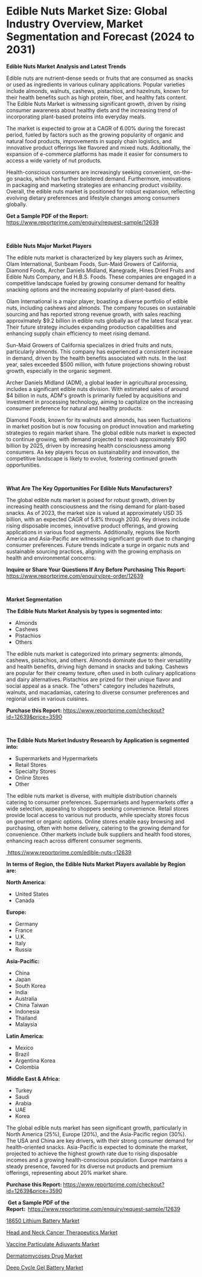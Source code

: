 <p><h1>Edible Nuts Market Size: Global Industry Overview, Market Segmentation and Forecast (2024 to 2031)</h1></p><p><strong>Edible Nuts Market Analysis and Latest Trends</strong></p>
<p><p>Edible nuts are nutrient-dense seeds or fruits that are consumed as snacks or used as ingredients in various culinary applications. Popular varieties include almonds, walnuts, cashews, pistachios, and hazelnuts, known for their health benefits such as high protein, fiber, and healthy fats content. The Edible Nuts Market is witnessing significant growth, driven by rising consumer awareness about healthy diets and the increasing trend of incorporating plant-based proteins into everyday meals.</p><p>The market is expected to grow at a CAGR of 6.00% during the forecast period, fueled by factors such as the growing popularity of organic and natural food products, improvements in supply chain logistics, and innovative product offerings like flavored and mixed nuts. Additionally, the expansion of e-commerce platforms has made it easier for consumers to access a wide variety of nut products. </p><p>Health-conscious consumers are increasingly seeking convenient, on-the-go snacks, which has further bolstered demand. Furthermore, innovations in packaging and marketing strategies are enhancing product visibility. Overall, the edible nuts market is positioned for robust expansion, reflecting evolving dietary preferences and lifestyle changes among consumers globally.</p></p>
<p><strong>Get a Sample PDF of the Report:&nbsp;</strong> <a href="https://www.reportprime.com/enquiry/request-sample/12639?utm_campaign=1144&utm_medium=2&utm_source=Github&utm_content=ia&utm_term=27112024&utm_id=edible-nuts">https://www.reportprime.com/enquiry/request-sample/12639</a></p>
<p>&nbsp;</p>
<p><strong>Edible Nuts Major Market Players</strong></p>
<p><p>The edible nuts market is characterized by key players such as Arimex, Olam International, Sunbeam Foods, Sun-Maid Growers of California, Diamond Foods, Archer Daniels Midland, Kanegrade, Hines Dried Fruits and Edible Nuts Company, and H.B.S. Foods. These companies are engaged in a competitive landscape fueled by growing consumer demand for healthy snacking options and the increasing popularity of plant-based diets.</p><p>Olam International is a major player, boasting a diverse portfolio of edible nuts, including cashews and almonds. The company focuses on sustainable sourcing and has reported strong revenue growth, with sales reaching approximately $9.2 billion in edible nuts globally as of the latest fiscal year. Their future strategy includes expanding production capabilities and enhancing supply chain efficiency to meet rising demand.</p><p>Sun-Maid Growers of California specializes in dried fruits and nuts, particularly almonds. This company has experienced a consistent increase in demand, driven by the health benefits associated with nuts. In the last year, sales exceeded $500 million, with future projections showing robust growth, especially in the organic segment.</p><p>Archer Daniels Midland (ADM), a global leader in agricultural processing, includes a significant edible nuts division. With estimated sales of around $4 billion in nuts, ADM's growth is primarily fueled by acquisitions and investment in processing technology, aiming to capitalize on the increasing consumer preference for natural and healthy products.</p><p>Diamond Foods, known for its walnuts and almonds, has seen fluctuations in market position but is now focusing on product innovation and marketing strategies to regain market share. The global edible nuts market is expected to continue growing, with demand projected to reach approximately $90 billion by 2025, driven by increasing health consciousness among consumers. As key players focus on sustainability and innovation, the competitive landscape is likely to evolve, fostering continued growth opportunities.</p></p>
<p>&nbsp;</p>
<p><strong>What Are The Key Opportunities For Edible Nuts Manufacturers?</strong></p>
<p><p>The global edible nuts market is poised for robust growth, driven by increasing health consciousness and the rising demand for plant-based snacks. As of 2023, the market size is valued at approximately USD 35 billion, with an expected CAGR of 5.8% through 2030. Key drivers include rising disposable incomes, innovative product offerings, and growing applications in various food segments. Additionally, regions like North America and Asia-Pacific are witnessing significant growth due to changing consumer preferences. Future trends indicate a surge in organic nuts and sustainable sourcing practices, aligning with the growing emphasis on health and environmental concerns.</p></p>
<p><strong>Inquire or Share Your Questions If Any Before Purchasing This Report:</strong> <a href="https://www.reportprime.com/enquiry/pre-order/12639?utm_campaign=1144&utm_medium=2&utm_source=Github&utm_content=ia&utm_term=27112024&utm_id=edible-nuts">https://www.reportprime.com/enquiry/pre-order/12639</a></p>
<p>&nbsp;</p>
<p><strong>Market Segmentation</strong></p>
<p><strong>The Edible Nuts Market Analysis by types is segmented into:</strong></p>
<p><ul><li>Almonds</li><li>Cashews</li><li>Pistachios</li><li>Others</li></ul></p>
<p><p>The edible nuts market is categorized into primary segments: almonds, cashews, pistachios, and others. Almonds dominate due to their versatility and health benefits, driving high demand in snacks and baking. Cashews are popular for their creamy texture, often used in both culinary applications and dairy alternatives. Pistachios are prized for their unique flavor and social appeal as a snack. The "others" category includes hazelnuts, walnuts, and macadamias, catering to diverse consumer preferences and regional uses in various cuisines.</p></p>
<p><strong>Purchase this Report:&nbsp;</strong><a href="https://www.reportprime.com/checkout?id=12639&price=3590&utm_campaign=1144&utm_medium=2&utm_source=Github&utm_content=ia&utm_term=27112024&utm_id=edible-nuts">https://www.reportprime.com/checkout?id=12639&price=3590</a></p>
<p>&nbsp;</p>
<p><strong>The Edible Nuts Market Industry Research by Application is segmented into:</strong></p>
<p><ul><li>Supermarkets and Hypermarkets</li><li>Retail Stores</li><li>Specialty Stores</li><li>Online Stores</li><li>Other</li></ul></p>
<p><p>The edible nuts market is diverse, with multiple distribution channels catering to consumer preferences. Supermarkets and hypermarkets offer a wide selection, appealing to shoppers seeking convenience. Retail stores provide local access to various nut products, while specialty stores focus on gourmet or organic options. Online stores enable easy browsing and purchasing, often with home delivery, catering to the growing demand for convenience. Other markets include bulk suppliers and health food stores, enhancing reach across different consumer segments.</p></p>
<p><a href="https://www.reportprime.com/edible-nuts-r12639?utm_campaign=1144&utm_medium=2&utm_source=Github&utm_content=ia&utm_term=27112024&utm_id=edible-nuts">&nbsp;https://www.reportprime.com/edible-nuts-r12639</a></p>
<p><strong>In terms of Region, the Edible Nuts Market Players available by Region are:</strong></p>
<p>
    <p> <strong> North America: </strong>
        <ul>
            <li>United States</li>
            <li>Canada</li>
        </ul>
        </p> 
    <p> <strong> Europe: </strong>
        <ul>
            <li>Germany</li>
            <li>France</li>
            <li>U.K.</li>
            <li>Italy</li>
            <li>Russia</li>
        </ul>
        </p> 
    <p> <strong> Asia-Pacific: </strong>
        <ul>
            <li>China</li>
            <li>Japan</li>
            <li>South Korea</li>
            <li>India</li>
            <li>Australia</li>
            <li>China Taiwan</li>
            <li>Indonesia</li>
            <li>Thailand</li>
            <li>Malaysia</li>
        </ul>
        </p> 
    <p> <strong> Latin America: </strong>
        <ul>
            <li>Mexico</li>
            <li>Brazil</li>
            <li>Argentina Korea</li>
            <li>Colombia</li>
        </ul>
        </p> 
    <p> <strong> Middle East & Africa: </strong>
        <ul>
            <li>Turkey</li>
            <li>Saudi</li>
            <li>Arabia</li>
            <li>UAE</li>
            <li>Korea</li>
        </ul>
    </p>
    </p>
<p><p>The global edible nuts market has seen significant growth, particularly in North America (25%), Europe (20%), and the Asia-Pacific region (30%). The USA and China are key drivers, with their strong consumer demand for health-oriented snacks. Asia-Pacific is expected to dominate the market, projected to achieve the highest growth rate due to rising disposable incomes and a growing health-conscious population. Europe maintains a steady presence, favored for its diverse nut products and premium offerings, representing about 20% market share.</p></p>
<p><strong>Purchase this Report: </strong><a href="https://www.reportprime.com/checkout?id=12639&price=3590&utm_campaign=1144&utm_medium=2&utm_source=Github&utm_content=ia&utm_term=27112024&utm_id=edible-nuts">https://www.reportprime.com/checkout?id=12639&price=3590</a></p>
<p>&nbsp;<strong>Get a Sample PDF of the Report:&nbsp;&nbsp;</strong><a href="https://www.reportprime.com/enquiry/request-sample/12639?utm_campaign=1144&utm_medium=2&utm_source=Github&utm_content=ia&utm_term=27112024&utm_id=edible-nuts">https://www.reportprime.com/enquiry/request-sample/12639</a></p>
<p><strong></strong></p>
<p><p><a href="https://github.com/osbornrdaflalo/Market-Research-Report-List-1/blob/main/18650-lithium-battery-market.md?utm_campaign=1144&utm_medium=2&utm_source=Github&utm_content=ia&utm_term=27112024&utm_id=edible-nuts">18650 Lithium Battery Market</a></p><p><a href="https://www.linkedin.com/pulse/head-neck-cancer-therapeutics-market-analysis-2024-2031-strong-zabof?utm_campaign=1144&utm_medium=2&utm_source=Github&utm_content=ia&utm_term=27112024&utm_id=edible-nuts">Head and Neck Cancer Therapeutics Market</a></p><p><a href="https://issuu.com/reportprime-2/docs/vaccine-particulate-adjuvants-marke_bffac60e0cfe20?utm_campaign=1144&utm_medium=2&utm_source=Github&utm_content=ia&utm_term=27112024&utm_id=edible-nuts">Vaccine Particulate Adjuvants Market</a></p><p><a href="https://issuu.com/reportprime-2/docs/dermatomycoses-drug-market-size-203_e4c3d336717778?utm_campaign=1144&utm_medium=2&utm_source=Github&utm_content=ia&utm_term=27112024&utm_id=edible-nuts">Dermatomycoses Drug Market</a></p><p><a href="https://github.com/antonioc6hal/Market-Research-Report-List-1/blob/main/deep-cycle-gel-battery-market.md?utm_campaign=1144&utm_medium=2&utm_source=Github&utm_content=ia&utm_term=27112024&utm_id=edible-nuts">Deep Cycle Gel Battery Market</a></p></p>